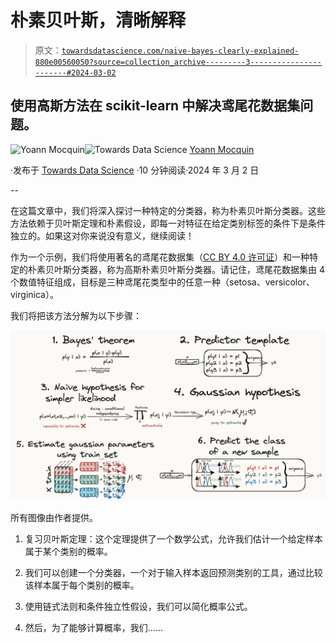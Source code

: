 # 朴素贝叶斯，清晰解释

> 原文：[`towardsdatascience.com/naive-bayes-clearly-explained-880e00560050?source=collection_archive---------3-----------------------#2024-03-02`](https://towardsdatascience.com/naive-bayes-clearly-explained-880e00560050?source=collection_archive---------3-----------------------#2024-03-02)

## 使用高斯方法在 scikit-learn 中解决鸢尾花数据集问题。

[](https://mocquin.medium.com/?source=post_page---byline--880e00560050--------------------------------)![Yoann Mocquin](https://mocquin.medium.com/?source=post_page---byline--880e00560050--------------------------------)[](https://towardsdatascience.com/?source=post_page---byline--880e00560050--------------------------------)![Towards Data Science](https://towardsdatascience.com/?source=post_page---byline--880e00560050--------------------------------) [Yoann Mocquin](https://mocquin.medium.com/?source=post_page---byline--880e00560050--------------------------------)

·发布于 [Towards Data Science](https://towardsdatascience.com/?source=post_page---byline--880e00560050--------------------------------) ·10 分钟阅读·2024 年 3 月 2 日

--

在这篇文章中，我们将深入探讨一种特定的分类器，称为朴素贝叶斯分类器。这些方法依赖于贝叶斯定理和朴素假设，即每一对特征在给定类别标签的条件下是条件独立的。如果这对你来说没有意义，继续阅读！

作为一个示例，我们将使用著名的鸢尾花数据集（[CC BY 4.0 许可证](https://archive.ics.uci.edu/dataset/53/iris)）和一种特定的朴素贝叶斯分类器，称为高斯朴素贝叶斯分类器。请记住，鸢尾花数据集由 4 个数值特征组成，目标是三种鸢尾花类型中的任意一种（setosa、versicolor、virginica）。

我们将把该方法分解为以下步骤：

![](img/c49d48290381fbdae8a5c695b80076b3.png)

所有图像由作者提供。

1.  复习贝叶斯定理：这个定理提供了一个数学公式，允许我们估计一个给定样本属于某个类别的概率。

1.  我们可以创建一个分类器，一个对于输入样本返回预测类别的工具，通过比较该样本属于每个类别的概率。

1.  使用链式法则和条件独立性假设，我们可以简化概率公式。

1.  然后，为了能够计算概率，我们……
